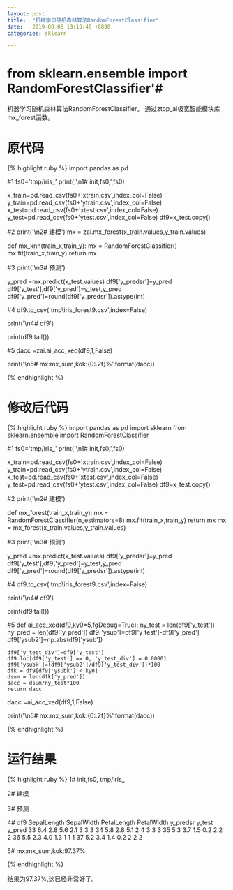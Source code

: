 ```yaml
---
layout: post
title:  "机械学习随机森林算法RandomForestClassifier"
date:   2019-08-06 13:19:48 +0800
categories: sklearn

---
```

# from sklearn.ensemble import RandomForestClassifier'#
机器学习随机森林算法RandomForestClassifier。
通过ztop_ai极宽智能模块库mx_forest函数。
# 原代码 #
{% highlight ruby %}
import pandas as pd

#1
fs0='tmp/iris_'
print('\n1# init,fs0,',fs0)
      
x_train=pd.read_csv(fs0+'xtrain.csv',index_col=False)
y_train=pd.read_csv(fs0+'ytrain.csv',index_col=False)
x_test=pd.read_csv(fs0+'xtest.csv',index_col=False)
y_test=pd.read_csv(fs0+'ytest.csv',index_col=False)
df9=x_test.copy()

#2
print('\n2# 建模')
mx = zai.mx_forest(x_train.values,y_train.values)


def mx_knn(train_x,train_y):
    mx = RandomForestClassifier()
    mx.fit(train_x,train_y)
    return mx

#3
print('\n3# 预测')

y_pred =mx.predict(x_test.values)
df9['y_predsr']=y_pred
df9['y_test'],df9['y_pred']=y_test,y_pred
df9['y_pred']=round(df9['y_predsr']).astype(int)

#4
df9.to_csv('tmp\iris_forest9.csv',index=False)

print('\n4# df9')
      
print(df9.tail())

#5
dacc =zai.ai_acc_xed(df9,1,False)

print('\n5# mx:mx_sum,kok:{0:.2f}%'.format(dacc))


{% endhighlight %}

# 修改后代码 #

{% highlight ruby %}
import pandas as pd
import sklearn
from sklearn.ensemble import RandomForestClassifier

#1
fs0='tmp/iris_'
print('\n1# init,fs0,',fs0)
      
x_train=pd.read_csv(fs0+'xtrain.csv',index_col=False)
y_train=pd.read_csv(fs0+'ytrain.csv',index_col=False)
x_test=pd.read_csv(fs0+'xtest.csv',index_col=False)
y_test=pd.read_csv(fs0+'ytest.csv',index_col=False)
df9=x_test.copy()

#2
print('\n2# 建模')
      
def mx_forest(train_x,train_y):
    mx = RandomForestClassifier(n_estimators=8)
    mx.fit(train_x,train_y)
    return mx
mx = mx_forest(x_train.values,y_train.values)




#3
print('\n3# 预测')

y_pred =mx.predict(x_test.values)
df9['y_predsr']=y_pred
df9['y_test'],df9['y_pred']=y_test,y_pred
df9['y_pred']=round(df9['y_predsr']).astype(int)

#4
df9.to_csv('tmp\iris_forest9.csv',index=False)

print('\n4# df9')
      
print(df9.tail())

#5
def ai_acc_xed(df9,ky0=5,fgDebug=True):
    ny_test = len(df9['y_test'])
    ny_pred = len(df9['y_pred'])
    df9['ysub']=df9['y_test']-df9['y_pred']
    df9['ysub2']=np.abs(df9['ysub'])
    
    df9['y_test_div']=df9['y_test']
    df9.loc[df9['y_test'] == 0, 'y_test_div'] = 0.00001
    df9['ysubk']=(df9['ysub2']/df9['y_test_div'])*100
    dfk = df9[df9['ysubk'] < ky0]
    dsum = len(dfk['y_pred'])                                                                            
    dacc = dsum/ny_test*100
    return dacc
dacc =ai_acc_xed(df9,1,False)

print('\n5# mx:mx_sum,kok:{0:.2f}%'.format(dacc))

{% endhighlight %}
# 运行结果 #

{% highlight ruby %}
1# init,fs0, tmp/iris_

2# 建模

3# 预测

4# df9
    SepalLength  SepalWidth  PetalLength  PetalWidth  y_predsr  y_test  y_pred
33          6.4         2.8          5.6         2.1         3       3       3
34          5.8         2.8          5.1         2.4         3       3       3
35          5.3         3.7          1.5         0.2         2       2       2
36          5.5         2.3          4.0         1.3         1       1       1
37          5.2         3.4          1.4         0.2         2       2       2

5# mx:mx_sum,kok:97.37%

{% endhighlight %}

结果为97.37%,这已经非常好了。

